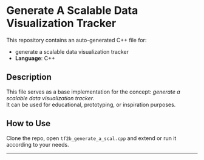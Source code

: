 # Generate A Scalable Data Visualization Tracker

This repository contains an auto-generated C++ file for:

- generate a scalable data visualization tracker
- **Language**: C++

## Description

This file serves as a base implementation for the concept: *generate a scalable data visualization tracker*.  
It can be used for educational, prototyping, or inspiration purposes.

## How to Use

Clone the repo, open `tf2b_generate_a_scal.cpp` and extend or run it according to your needs.

---


